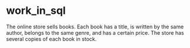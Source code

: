 # work_in_sql
The online store sells books. Each book has a title, is written by the same author, belongs to the same genre, and has a certain price. The store has several copies of each book in stock.
